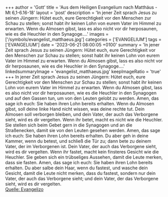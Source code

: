 +++
author = 'Gott'
title = 'Aus dem Heiligen Evangelium nach Matthäus - Mt 6,1-6.16-18'
layout = 'post'
description = 'In jener Zeit sprach Jesus zu seinen Jüngern: Hütet euch, eure Gerechtigkeit vor den Menschen zur Schau zu stellen; sonst habt ihr keinen Lohn von eurem Vater im Himmel zu erwarten. Wenn du Almosen gibst, lass es also nicht vor dir herposaunen, wie es die Heuchler in den Synagoge....'
images = ['/symbols/evangelist_matthaeus.jpg']
categories = ['EVANGELIUM']
tags = ['EVANGELIUM']
date = '2023-06-21 08:00:05 +0100'
summary = 'In jener Zeit sprach Jesus zu seinen Jüngern: Hütet euch, eure Gerechtigkeit vor den Menschen zur Schau zu stellen; sonst habt ihr keinen Lohn von eurem Vater im Himmel zu erwarten. Wenn du Almosen gibst, lass es also nicht vor dir herposaunen, wie es die Heuchler in den Synagoge....'
linkedsummaryImage = 'evangelist_matthaeus.jpg'
keepImageRatio = 'true'
+++
In jener Zeit sprach Jesus zu seinen Jüngern: Hütet euch, eure Gerechtigkeit vor den Menschen zur Schau zu stellen; sonst habt ihr keinen Lohn von eurem Vater im Himmel zu erwarten.
Wenn du Almosen gibst, lass es also nicht vor dir herposaunen, wie es die Heuchler in den Synagogen und auf den Gassen tun, um von den Leuten gelobt zu werden.<!--more--> Amen, das sage ich euch: Sie haben ihren Lohn bereits erhalten.
Wenn du Almosen gibst, soll deine linke Hand nicht wissen, was deine rechte tut.
Dein Almosen soll verborgen bleiben, und dein Vater, der auch das Verborgene sieht, wird es dir vergelten.
Wenn ihr betet, macht es nicht wie die Heuchler. Sie stellen sich beim Gebet gern in die Synagogen und an die Straßenecken, damit sie von den Leuten gesehen werden. Amen, das sage ich euch: Sie haben ihren Lohn bereits erhalten.
Du aber geh in deine Kammer, wenn du betest, und schließ die Tür zu; dann bete zu deinem Vater, der im Verborgenen ist. Dein Vater, der auch das Verborgene sieht, wird es dir vergelten.
Wenn ihr fastet, macht kein finsteres Gesicht wie die Heuchler. Sie geben sich ein trübseliges Aussehen, damit die Leute merken, dass sie fasten. Amen, das sage ich euch: Sie haben ihren Lohn bereits erhalten.
Du aber salbe dein Haar, wenn du fastest, und wasche dein Gesicht,
damit die Leute nicht merken, dass du fastest, sondern nur dein Vater, der auch das Verborgene sieht; und dein Vater, der das Verborgene sieht, wird es dir vergelten.<br> [Quelle: Evangelizo](https://evangeliumtagfuertag.org/DE/gospel)